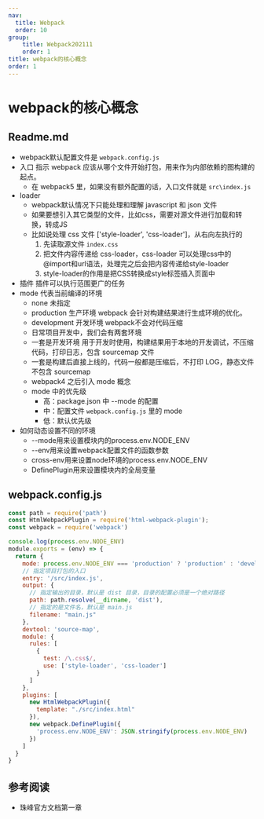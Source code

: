 ```yaml
---
nav:
  title: Webpack
  order: 10
group:
	title: Webpack202111
	order: 1
title: webpack的核心概念
order: 1
---
```


# webpack的核心概念

## Readme.md

- webpack默认配置文件是 `webpack.config.js`
- 入口 指示 webpack 应该从哪个文件开始打包，用来作为内部依赖的图构建的起点。
  - 在 webpack5 里，如果没有额外配置的话，入口文件就是 `src\index.js`
- loader
  - webpack默认情况下只能处理和理解 javascript 和 json 文件
  - 如果要想引入其它类型的文件，比如css，需要对源文件进行加载和转换，转成JS
  - 比如说处理 css 文件 ['style-loader', 'css-loader']，从右向左执行的
    1. 先读取源文件 `index.css`
    2. 把文件内容传递给 css-loader，css-loader 可以处理css中的@import和url语法，处理完之后会把内容传递给style-loader
    3. style-loader的作用是把CSS转换成style标签插入页面中
- 插件 插件可以执行范围更广的任务
- mode 代表当前编译的环境
  - none 未指定
  - production 生产环境 webpack 会针对构建结果进行生成环境的优化。
  - development 开发环境 webpack不会对代码压缩
  - 日常项目开发中，我们会有两套环境
  - 一套是开发环境 用于开发时使用，构建结果用于本地的开发调试，不压缩代码，打印日志，包含 sourcemap 文件
  - 一套是构建后直接上线的，代码一般都是压缩后，不打印 LOG，静态文件不包含 sourcemap
  - webpack4 之后引入 mode 概念
  - mode 中的优先级
    - 高：package.json 中 --mode 的配置
    - 中：配置文件 `webpack.config.js` 里的 mode
    - 低：默认优先级
- 如何动态设置不同的环境
  - --mode用来设置模块内的process.env.NODE_ENV
  - --env用来设置webpack配置文件的函数参数
  - cross-env用来设置node环境的process.env.NODE_ENV
  - DefinePlugin用来设置模块内的全局变量

## webpack.config.js

```js
const path = require('path')
const HtmlWebpackPlugin = require('html-webpack-plugin');
const webpack = require('webpack')

console.log(process.env.NODE_ENV)
module.exports = (env) => {
  return {
    mode: process.env.NODE_ENV === 'production' ? 'production' : 'development',
    // 指定项目打包的入口
    entry: '/src/index.js',
    output: {
      // 指定输出的目录，默认是 dist 目录，目录的配置必须是一个绝对路径
      path: path.resolve(__dirname, 'dist'),
      // 指定的是文件名，默认是 main.js
      filename: "main.js"
    },
    devtool: 'source-map',
    module: {
      rules: [
        {
          test: /\.css$/,
          use: ['style-loader', 'css-loader']
        }
      ]
    },
    plugins: [
      new HtmlWebpackPlugin({
        template: "./src/index.html"
      }),
      new webpack.DefinePlugin({
        'process.env.NODE_ENV': JSON.stringify(process.env.NODE_ENV)
      })
    ]
  }
}
```

## 参考阅读

- 珠峰官方文档第一章
